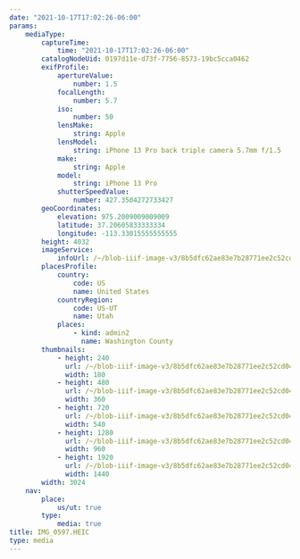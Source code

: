 ```yaml
---
date: "2021-10-17T17:02:26-06:00"
params:
    mediaType:
        captureTime:
            time: "2021-10-17T17:02:26-06:00"
        catalogNodeUid: 0197d11e-d73f-7756-8573-19bc5cca0462
        exifProfile:
            apertureValue:
                number: 1.5
            focalLength:
                number: 5.7
            iso:
                number: 50
            lensMake:
                string: Apple
            lensModel:
                string: iPhone 13 Pro back triple camera 5.7mm f/1.5
            make:
                string: Apple
            model:
                string: iPhone 13 Pro
            shutterSpeedValue:
                number: 427.3504272733427
        geoCoordinates:
            elevation: 975.2009009009009
            latitude: 37.20605833333334
            longitude: -113.33015555555555
        height: 4032
        imageService:
            infoUrl: /~/blob-iiif-image-v3/8b5dfc62ae83e7b28771ee2c52cd0404ce3fce19f034bcc9f98feb0002cf446b/info.json
        placesProfile:
            country:
                code: US
                name: United States
            countryRegion:
                code: US-UT
                name: Utah
            places:
                - kind: admin2
                  name: Washington County
        thumbnails:
            - height: 240
              url: /~/blob-iiif-image-v3/8b5dfc62ae83e7b28771ee2c52cd0404ce3fce19f034bcc9f98feb0002cf446b/full/180%2C240/0/default.jpg
              width: 180
            - height: 480
              url: /~/blob-iiif-image-v3/8b5dfc62ae83e7b28771ee2c52cd0404ce3fce19f034bcc9f98feb0002cf446b/full/360%2C480/0/default.jpg
              width: 360
            - height: 720
              url: /~/blob-iiif-image-v3/8b5dfc62ae83e7b28771ee2c52cd0404ce3fce19f034bcc9f98feb0002cf446b/full/540%2C720/0/default.jpg
              width: 540
            - height: 1280
              url: /~/blob-iiif-image-v3/8b5dfc62ae83e7b28771ee2c52cd0404ce3fce19f034bcc9f98feb0002cf446b/full/960%2C1280/0/default.jpg
              width: 960
            - height: 1920
              url: /~/blob-iiif-image-v3/8b5dfc62ae83e7b28771ee2c52cd0404ce3fce19f034bcc9f98feb0002cf446b/full/1440%2C1920/0/default.jpg
              width: 1440
        width: 3024
    nav:
        place:
            us/ut: true
        type:
            media: true
title: IMG_0597.HEIC
type: media
---
```

